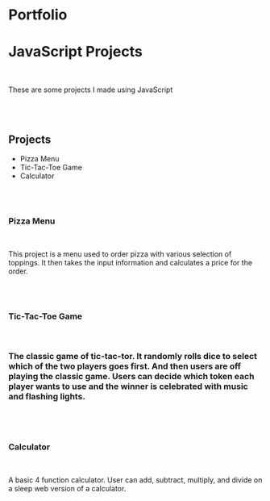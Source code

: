 # Portfolio
<h1>JavaScript Projects</h1>
<br>
<p>These are some projects I made using JavaScript</p>
<br>
<br>
<h2>Projects</h2>
<ul>
    <li href="../JavaScript-Projects/Pizza_Project/Pizza.html">Pizza Menu</li>
    <li href="../JavaScript-Projects/TicTacToe/TicTacToe.html">Tic-Tac-Toe Game</li>
    <li href="../JavaScript-Projects/Calculator/calculator.html">Calculator</li>
</ul>
<br>
<br>
<h3> Pizza Menu </h3>
<br>
<p>This project is a menu used to order pizza with various selection of toppings.  It then takes the input information and calculates a price for the order.</p>
<br>
<br>
<h3>Tic-Tac-Toe Game<h3>
<br>
<p>The classic game of tic-tac-tor.  It randomly rolls dice to select which of the two players goes first.  And then users are off playing the classic game.  Users can decide which token each player wants to use and the winner is celebrated with music and flashing lights.</p>
<br>
<br>
<h3>Calculator</h3>
<br>
<p>A basic 4 function calculator.  User can add, subtract, multiply, and divide on a sleep web version of a calculator.</p>
